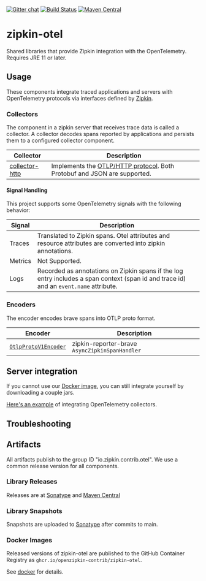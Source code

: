 [![Gitter chat](http://img.shields.io/badge/gitter-join%20chat%20%E2%86%92-brightgreen.svg)](https://gitter.im/openzipkin/zipkin)
[![Build Status](https://github.com/openzipkin-contrib/zipkin-otel/workflows/test/badge.svg)](https://github.com/openzipkin-contrib/zipkin-otel/actions?query=workflow%3Atest)
[![Maven Central](https://img.shields.io/maven-central/v/io.zipkin.contrib.otel/zipkin-module-otel.svg)](https://search.maven.org/search?q=g:io.zipkin.contrib.otel%20AND%20a:zipkin-module-otel)

# zipkin-otel
Shared libraries that provide Zipkin integration with the OpenTelemetry. Requires JRE 11 or later.

## Usage
These components integrate traced applications and servers with OpenTelemetry protocols
via interfaces defined by [Zipkin](https://github.com/openzipkin/zipkin).

### Collectors
The component in a zipkin server that receives trace data is called a
collector. A collector decodes spans reported by applications and
persists them to a configured collector component.

| Collector                          | Description                                                                                                                    |
|------------------------------------|--------------------------------------------------------------------------------------------------------------------------------|
| [collector-http](./collector-http) | Implements the [OTLP/HTTP protocol](https://opentelemetry.io/docs/specs/otlp/#otlphttp). Both Protobuf and JSON are supported. |

#### Signal Handling

This project supports some OpenTelemetry signals with the following behavior:

| Signal  | Description                                                                                                                            |
|---------|----------------------------------------------------------------------------------------------------------------------------------------|
| Traces  | Translated to Zipkin spans. Otel attributes and resource attributes are converted into zipkin annotations.                             |
| Metrics | Not Supported.                                                                                                                         |
| Logs    | Recorded as annotations on Zipkin spans if the log entry includes a span context (span id and trace id) and an `event.name` attribute. |

### Encoders

The encoder encodes brave spans into OTLP proto format.

| Encoder                                 | Description                                    |
|-----------------------------------------|------------------------------------------------|
| [`OtlpProtoV1Encoder`](./encoder-brave) | zipkin-reporter-brave `AsyncZipkinSpanHandler` |

## Server integration

If you cannot use our [Docker image](./docker/README.md), you can still integrate
yourself by downloading a couple jars.

[Here's an example](module#quick-start) of integrating OpenTelemetry collectors.

## Troubleshooting

## Artifacts
All artifacts publish to the group ID "io.zipkin.contrib.otel". We use a common
release version for all components.

### Library Releases
Releases are at [Sonatype](https://oss.sonatype.org/content/repositories/releases) and  [Maven Central](http://search.maven.org/#search%7Cga%7C1%7Cg%3A%22io.zipkin.contrib.otel%22)

### Library Snapshots
Snapshots are uploaded to [Sonatype](https://oss.sonatype.org/content/repositories/snapshots) after
commits to main.

### Docker Images
Released versions of zipkin-otel are published to the GitHub Container Registry
as `ghcr.io/openzipkin-contrib/zipkin-otel`.

See [docker](./docker) for details.
